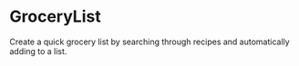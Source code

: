 # GroceryList
Create a quick grocery list by searching through recipes and automatically adding to a list.
